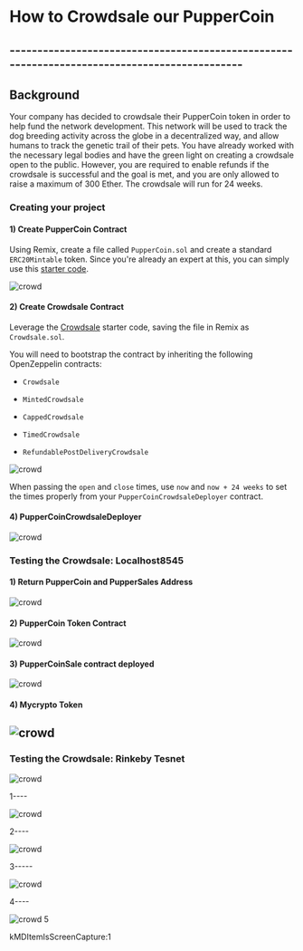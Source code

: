 #   How to Crowdsale our PupperCoin
## ---------------------------------------------------------------------------------------------

## Background

Your company has decided to crowdsale their PupperCoin token in order to help fund the network development.
This network will be used to track the dog breeding activity across the globe in a decentralized way, and allow humans to track the genetic trail of their pets. You have already worked with the necessary legal bodies and have the green light on creating a crowdsale open to the public. However, you are required to enable refunds if the crowdsale is successful and the goal is met, and you are only allowed to raise a maximum of 300 Ether. The crowdsale will run for 24 weeks.



### Creating your project
#### 1) Create PupperCoin Contract
Using Remix, create a file called `PupperCoin.sol` and create a standard `ERC20Mintable` token. Since you're already an expert at this, you can simply use this [starter code](../Starter-Code/PupperCoin.sol).

![crowd](Images/01_PupperCompile.png)


#### 2) Create Crowdsale Contract

Leverage the [Crowdsale](../Starter-Code/Crowdsale.sol) starter code, saving the file in Remix as `Crowdsale.sol`.

You will need to bootstrap the contract by inheriting the following OpenZeppelin contracts:

* `Crowdsale`

* `MintedCrowdsale`

* `CappedCrowdsale`

* `TimedCrowdsale`

* `RefundablePostDeliveryCrowdsale`

![crowd](Images/02_Crowdsale.png)


When passing the `open` and `close` times, use `now` and `now + 24 weeks` to set the times properly from your `PupperCoinCrowdsaleDeployer` contract.

#### 4) PupperCoinCrowdsaleDeployer
![crowd](Images/03_pupperDeployed.png)

### Testing the Crowdsale: Localhost8545


#### 1) Return PupperCoin and PupperSales Address
![crowd](Images/04_pupperTokenaddress.png)

#### 2) PupperCoin Token Contract
![crowd](Images/05_pupperTokensupply.png)

#### 3) PupperCoinSale contract deployed
![crowd](Images/06_pupperTokenSale.png)

#### 4) Mycrypto Token
![crowd](Images/09_pupper_mycrp.png)
-----------------------

### Testing the Crowdsale: Rinkeby Tesnet

![crowd](Images/06_pupperTokenSale.png)

1----

![crowd](Images/01_RinMetamask.png)

2----

![crowd](Images/02_Rin_Address.png)

3-----

![crowd](Images/06_pupperTokenSale.png)

4----

![crowd](Images/06_pupperTokenSale.png)
5

kMDItemIsScreenCapture:1
